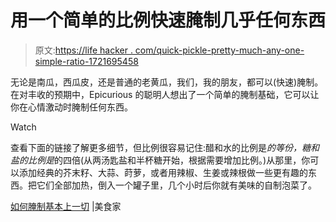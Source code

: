 # 用一个简单的比例快速腌制几乎任何东西

> 原文:[https://life hacker . com/quick-pickle-pretty-much-any-one-simple-ratio-1721695458](https://lifehacker.com/quick-pickle-pretty-much-anything-with-one-simple-ratio-1721695458)

无论是南瓜，西瓜皮，还是普通的老黄瓜，我们，我的朋友，都可以(快速)腌制。在对丰收的预期中，Epicurious 的聪明人想出了一个简单的腌制基础，它可以让你在心情激动时腌制任何东西。

Watch

查看下面的链接了解更多细节，但比例很容易记住:醋和水的比例是*的等份，糖和盐的比例是*的四倍(从两汤匙盐和半杯糖开始，根据需要增加比例。)从那里，你可以添加经典的芥末籽、大蒜、莳萝，或者用辣椒、生姜或辣根做一些更有趣的东西。把它们全部加热，倒入一个罐子里，几个小时后你就有美味的自制泡菜了。

[如何腌制基本上一切](http://www.epicurious.com/expert-advice/how-to-pickle-basically-everything-article) |美食家